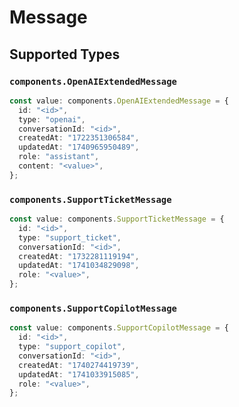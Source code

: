 # Message


## Supported Types

### `components.OpenAIExtendedMessage`

```typescript
const value: components.OpenAIExtendedMessage = {
  id: "<id>",
  type: "openai",
  conversationId: "<id>",
  createdAt: "1722351306584",
  updatedAt: "1740965950489",
  role: "assistant",
  content: "<value>",
};
```

### `components.SupportTicketMessage`

```typescript
const value: components.SupportTicketMessage = {
  id: "<id>",
  type: "support_ticket",
  conversationId: "<id>",
  createdAt: "1732281119194",
  updatedAt: "1741034829098",
  role: "<value>",
};
```

### `components.SupportCopilotMessage`

```typescript
const value: components.SupportCopilotMessage = {
  id: "<id>",
  type: "support_copilot",
  conversationId: "<id>",
  createdAt: "1740274419739",
  updatedAt: "1741033915085",
  role: "<value>",
};
```

